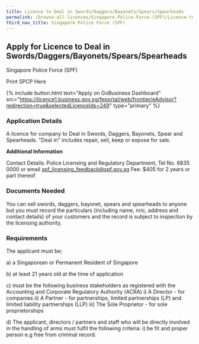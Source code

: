 ```yaml
---
title: Licence to Deal in Swords/Daggers/Bayonets/Spears/Spearheads
permalink: /browse-all-licences/Singapore-Police-Force-(SPF)/Licence-to-Deal-in-Swords-Daggers-Bayonets-Spears-Spearheads
third_nav_title: Singapore Police Force (SPF)
---
```


## Apply for Licence to Deal in Swords/Daggers/Bayonets/Spears/Spearheads

Singapore Police Force (SPF)

Print SPCP Here


{% include button.html text="Apply on GoBusiness Dashboard" src="https://licence1.business.gov.sg/feportal/web/frontier/eAdvisor?redirection=true&selectedLicenceIds=249" type="primary" %}

### Application Details

<p>A licence for company to Deal in Swords, Daggers, Bayonets, Spear and Spearheads. "Deal in" includes repair, sell, keep or expose for sale.</p>

**Additional Information**

Contact Details: Police Licensing and Regulatory Department, Tel No. 6835 0000 or email spf_licensing_feedback@spf.gov.sg
Fee: $405 for 2 years or part thereof

### Documents Needed

You can sell swords, daggers, bayonet, spears and spearheads to anyone but you must record the particulars (including name, nric, address and contact details) of your customers and the record is subject to inspection by the licensing authority.

### Requirements

The applicant must be;

a) a Singaporean or Permanent Resident of Singapore

b) at least 21 years old at the time of application

c) must be the following business stakeholders as registered with the Accounting and Corporate Regulatory Authority (ACRA)
i) A Director - for companies
ii) A Partner - for partnerships, limited partnerships (LP) and limited liability partnerships (LLP)
iii) The Sole Proprietor - for sole proprietorships

d) The applicant, directors / partners and staff who will be directly involved in the handling of arms must fulfil the following criteria:
i) be fit and proper person e.g free from criminal record.

